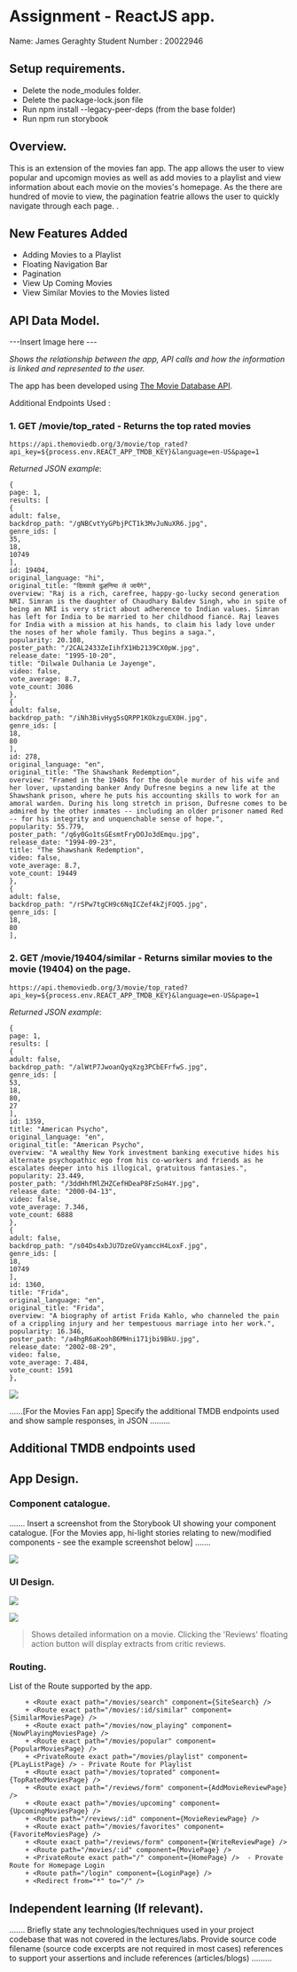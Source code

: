 # Assignment - ReactJS app.

Name: James Geraghty
Student Number : 20022946 

## Setup requirements.
+ Delete the node_modules folder.
+ Delete the package-lock.json file
+ Run npm install --legacy-peer-deps       (from the base folder)
+ Run npm run storybook

## Overview.
This is an extension of the movies fan app. The app allows the user to view popular and upcomign movies as well as add movies to a playlist and view information about each movie on the movies's homepage. As the there are hundred of movie to view, the pagination featrie allows the user to quickly navigate through each page.
.

## New Features Added
 
 + Adding Movies to a Playlist
 + Floating Navigation Bar 
 + Pagination
 + View Up Coming Movies 
 + View Similar Movies to the Movies listed 



## API Data Model.

---Insert Image here ---

*Shows the relationship between the app, API calls and how the information is linked and represented to the user.*

The app has been developed using [The Movie Database API](https://developers.themoviedb.org/3/getting-started/introduction).

Additional Endpoints Used :

### 1. GET /movie/top_rated - Returns the top rated movies 

  `https://api.themoviedb.org/3/movie/top_rated?api_key=${process.env.REACT_APP_TMDB_KEY}&language=en-US&page=1`
  
  *Returned JSON example*:
 ```
{
page: 1,
results: [
{
adult: false,
backdrop_path: "/gNBCvtYyGPbjPCT1k3MvJuNuXR6.jpg",
genre_ids: [
35,
18,
10749
],
id: 19404,
original_language: "hi",
original_title: "दिलवाले दुल्हनिया ले जायेंगे",
overview: "Raj is a rich, carefree, happy-go-lucky second generation NRI. Simran is the daughter of Chaudhary Baldev Singh, who in spite of being an NRI is very strict about adherence to Indian values. Simran has left for India to be married to her childhood fiancé. Raj leaves for India with a mission at his hands, to claim his lady love under the noses of her whole family. Thus begins a saga.",
popularity: 20.108,
poster_path: "/2CAL2433ZeIihfX1Hb2139CX0pW.jpg",
release_date: "1995-10-20",
title: "Dilwale Dulhania Le Jayenge",
video: false,
vote_average: 8.7,
vote_count: 3086
},
{
adult: false,
backdrop_path: "/iNh3BivHyg5sQRPP1KOkzguEX0H.jpg",
genre_ids: [
18,
80
],
id: 278,
original_language: "en",
original_title: "The Shawshank Redemption",
overview: "Framed in the 1940s for the double murder of his wife and her lover, upstanding banker Andy Dufresne begins a new life at the Shawshank prison, where he puts his accounting skills to work for an amoral warden. During his long stretch in prison, Dufresne comes to be admired by the other inmates -- including an older prisoner named Red -- for his integrity and unquenchable sense of hope.",
popularity: 55.779,
poster_path: "/q6y0Go1tsGEsmtFryDOJo3dEmqu.jpg",
release_date: "1994-09-23",
title: "The Shawshank Redemption",
video: false,
vote_average: 8.7,
vote_count: 19449
},
{
adult: false,
backdrop_path: "/rSPw7tgCH9c6NqICZef4kZjFOQ5.jpg",
genre_ids: [
18,
80
],
 ```
 
 
 
 ### 2. GET /movie/19404/similar - Returns similar movies to the movie (19404) on the page. 

  `https://api.themoviedb.org/3/movie/top_rated?api_key=${process.env.REACT_APP_TMDB_KEY}&language=en-US&page=1`
  
  *Returned JSON example*:
 ```
 {
page: 1,
results: [
{
adult: false,
backdrop_path: "/alWtP7JwoanQyqXzg3PCbEFrfwS.jpg",
genre_ids: [
53,
18,
80,
27
],
id: 1359,
title: "American Psycho",
original_language: "en",
original_title: "American Psycho",
overview: "A wealthy New York investment banking executive hides his alternate psychopathic ego from his co-workers and friends as he escalates deeper into his illogical, gratuitous fantasies.",
popularity: 23.449,
poster_path: "/3ddHhfMlZHZCefHDeaP8FzSoH4Y.jpg",
release_date: "2000-04-13",
video: false,
vote_average: 7.346,
vote_count: 6888
},
{
adult: false,
backdrop_path: "/s04Ds4xbJU7DzeGVyamccH4LoxF.jpg",
genre_ids: [
18,
10749
],
id: 1360,
title: "Frida",
original_language: "en",
original_title: "Frida",
overview: "A biography of artist Frida Kahlo, who channeled the pain of a crippling injury and her tempestuous marriage into her work.",
popularity: 16.346,
poster_path: "/a4hgR6aKoohB6MHni171jbi9BkU.jpg",
release_date: "2002-08-29",
video: false,
vote_average: 7.484,
vote_count: 1591
},
 
 ```
 


![][model]

......[For the Movies Fan app] Specify the additional TMDB endpoints used and show sample responses, in JSON .........

## Additional TMDB endpoints used

## App Design.

### Component catalogue.

....... Insert a screenshot from the Storybook UI showing your component catalogue. [For the Movies app, hi-light stories relating to new/modified components - see the example screenshot below] .......

![][stories]

### UI Design.


![](images/NowPlayingpng.png)



![][view]
>Shows detailed information on a movie. Clicking the 'Reviews' floating action button will display extracts from critic reviews.

### Routing.
List of the Route supported by the app. 

        + <Route exact path="/movies/search" component={SiteSearch} />
        + <Route exact path="/movies/:id/similar" component={SimilarMoviesPage} />
        + <Route exact path="/movies/now_playing" component={NowPlayingMoviesPage} />
        + <Route exact path="/movies/popular" component={PopularMoviesPage} />
        + <PrivateRoute exact path="/movies/playlist" component={PLayListPage} /> - Private Route for Playlist
        + <Route exact path="/movies/toprated" component={TopRatedMoviesPage} />
        + <Route exact path="/reviews/form" component={AddMovieReviewPage} />
        + <Route exact path="/movies/upcoming" component={UpcomingMoviesPage} />
        + <Route path="/reviews/:id" component={MovieReviewPage} />
        + <Route exact path="/movies/favorites" component={FavoriteMoviesPage} />
        + <Route exact path="/reviews/form" component={WriteReviewPage} />
        + <Route path="/movies/:id" component={MoviePage} />          
        + <PrivateRoute exact path="/" component={HomePage} />  - Provate Route for Homepage Login 
        + <Route path="/login" component={LoginPage} />   
        + <Redirect from="*" to="/" />

## Independent learning (If relevant).

....... Briefly state any technologies/techniques used in your project codebase that was not covered in the lectures/labs. Provide source code filename (source code excerpts are not required in most cases) references to support your assertions and include references (articles/blogs) ......... 


[model]: ./data.jpg
[view]: ./view.png
[stories]: ./storybook.png

